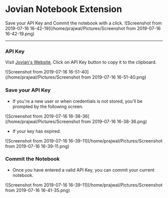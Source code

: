 # Jovian Notebook Extension

Save your API Key and Commit the notebook with a click. ![Screenshot from 2019-07-16 16-42-19](/home/prajwal/Pictures/Screenshot from 2019-07-16 16-42-19.png)

---

### API Key

Visit [Jovian's Website](https://www.jovian.ml?utm_source=nb-ext-readme), Click on API Key button to copy it to the clipboard.

![Screenshot from 2019-07-16 16-51-40](/home/prajwal/Pictures/Screenshot from 2019-07-16 16-51-40.png)

### Save your API Key

- If you're a new user or when credentials is not stored, you'll be prompted by the following screen.

![Screenshot from 2019-07-16 16-38-36](/home/prajwal/Pictures/Screenshot from 2019-07-16 16-38-36.png)

- If your key has expired.

![Screenshot from 2019-07-16 16-39-11](/home/prajwal/Pictures/Screenshot from 2019-07-16 16-39-11.png)

### Commit the Notebook

- Once you have entered a valid API Key, you can commit your current notebook.

![Screenshot from 2019-07-16 16-39-11](/home/prajwal/Pictures/Screenshot from 2019-07-16 16-41-35.png)
